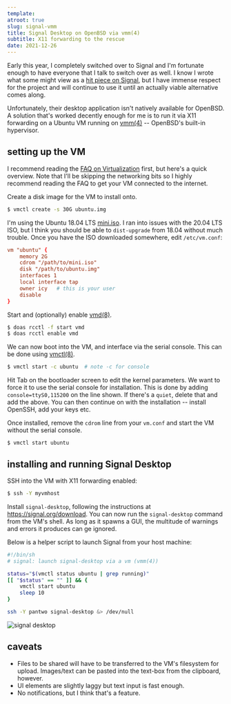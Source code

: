 ```yaml
---
template:
atroot: true
slug: signal-vmm
title: Signal Desktop on OpenBSD via vmm(4)
subtitle: X11 forwarding to the rescue
date: 2021-12-26
---
```


Early this year, I completely switched over to Signal and I'm fortunate enough
to have everyone that I talk to switch over as well. I know I wrote what some
might view as a [hit piece on Signal](/blog/signal), but I have immense respect
for the project and will continue to use it until an actually viable
alternative comes along.

Unfortunately, their desktop application isn't natively available for OpenBSD.
A solution that's worked decently enough for me is to run it via X11 forwarding
on a Ubuntu VM running on [vmm(4)](https://man.openbsd.org/vmm) -- OpenBSD's
built-in hypervisor.

## setting up the VM 

I recommend reading the [FAQ on
Virtualization](https://www.openbsd.org/faq/faq16.html) first, but here's a
quick overview. Note that I'll be skipping the networking bits so I highly
recommend reading the FAQ to get your VM connected to the internet.

Create a disk image for the VM to install onto.

```sh
$ vmctl create -s 30G ubuntu.img
```

I'm using the Ubuntu 18.04 LTS
[mini.iso](archive.ubuntu.com/ubuntu/dists/bionic/main/installer-amd64/current/images/netboot/mini.iso).
I ran into issues with the 20.04 LTS ISO, but I think you should be able to
`dist-upgrade` from 18.04 without much trouble. Once you have the ISO
downloaded somewhere, edit `/etc/vm.conf`:

```conf
vm "ubuntu" {
    memory 2G 
    cdrom "/path/to/mini.iso"
    disk "/path/to/ubuntu.img"
    interfaces 1
    local interface tap
    owner icy   # this is your user
    disable
}
```

Start and (optionally) enable [vmd(8)](https://man.openbsd.org/vmd).

```sh
$ doas rcctl -f start vmd
$ doas rcctl enable vmd
```

We can now boot into the VM, and interface via the serial console. This can be
done using [vmctl(8)](https://man.openbsd.org/vmctl).

```sh
$ vmctl start -c ubuntu  # note -c for console
```

Hit Tab on the bootloader screen to edit the kernel parameters. We want to
force it to use the serial console for installation. This is done by adding
`console=ttyS0,115200` on the line shown. If there's a `quiet`, delete that and
add the above. You can then continue on with the installation -- install
OpenSSH, add your keys etc.

Once installed, remove the `cdrom` line from your `vm.conf` and start the VM
without the serial console.

```
$ vmctl start ubuntu
```

## installing and running Signal Desktop

SSH into the VM with X11 forwarding enabled:

```sh
$ ssh -Y myvmhost
```

Install `signal-desktop`, following the instructions at
https://signal.org/download. You can now run the `signal-desktop`
command from the VM's shell. As long as it spawns a GUI, the multitude
of warnings and errors it produces can ge ignored.

Below is a helper script to launch Signal from your host machine:
```sh
#!/bin/sh
# signal: launch signal-desktop via a vm (vmm(4))

status="$(vmctl status ubuntu | grep running)"
[[ "$status" == "" ]] && {
    vmctl start ubuntu
    sleep 10
}

ssh -Y pantwo signal-desktop &> /dev/null
```

![signal desktop](https://cdn.icyphox.sh/HwF45.png)

## caveats

- Files to be shared will have to be transferred to the VM's filesystem
  for upload. Images/text can be pasted into the text-box from the
  clipboard, however.
- UI elements are slightly laggy but text input is fast enough.
- No notifications, but I think that's a feature.

